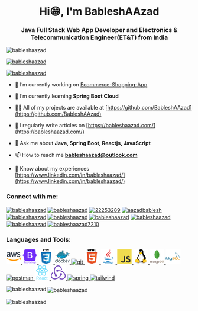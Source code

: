 <h1 align="center">Hi😁, I'm BableshAAzad</h1>
<h3 align="center">Java Full Stack Web App Developer and Electronics & Telecommunication Engineer(ET&T) from India</h3>

<p align="left"> <img src="https://komarev.com/ghpvc/?username=bableshaazad&label=Profile%20views&color=0e75b6&style=flat" alt="bableshaazad" /> </p>

<p align="left"> <a href="https://github.com/ryo-ma/github-profile-trophy"><img src="https://github-profile-trophy.vercel.app/?username=bableshaazad" alt="bableshaazad" /></a> </p>

<p align="left"> <a href="https://twitter.com/bableshaazad" target="blank"><img src="https://img.shields.io/twitter/follow/bableshaazad?logo=twitter&style=for-the-badge" alt="bableshaazad" /></a> </p>

- 🔭 I’m currently working on [Ecommerce-Shopping-App](https://github.com/BableshAAzad/Ecommerce_Shopping_App)

- 🌱 I’m currently learning **Spring Boot Cloud**

- 👨‍💻 All of my projects are available at [https://github.com/BableshAAzad](https://github.com/BableshAAzad)

- 📝 I regularly write articles on [https://bableshaazad.com/](https://bableshaazad.com/)

- 💬 Ask me about **Java, Spring Boot, Reactjs, JavaScript**

- 📫 How to reach me **bableshaazad@outlook.com**

- 📄 Know about my experiences [https://www.linkedin.com/in/bableshaazad/](https://www.linkedin.com/in/bableshaazad/)

<h3 align="left">Connect with me:</h3>
<p align="left">
<a href="https://twitter.com/bableshaazad" target="blank"><img align="center" src="https://raw.githubusercontent.com/rahuldkjain/github-profile-readme-generator/master/src/images/icons/Social/twitter.svg" alt="bableshaazad" height="30" width="40" /></a>
<a href="https://linkedin.com/in/bableshaazad" target="blank"><img align="center" src="https://raw.githubusercontent.com/rahuldkjain/github-profile-readme-generator/master/src/images/icons/Social/linked-in-alt.svg" alt="bableshaazad" height="30" width="40" /></a>
<a href="https://stackoverflow.com/users/22253289" target="blank"><img align="center" src="https://raw.githubusercontent.com/rahuldkjain/github-profile-readme-generator/master/src/images/icons/Social/stack-overflow.svg" alt="22253289" height="30" width="40" /></a>
<a href="https://fb.com/aazadbablesh" target="blank"><img align="center" src="https://raw.githubusercontent.com/rahuldkjain/github-profile-readme-generator/master/src/images/icons/Social/facebook.svg" alt="aazadbablesh" height="30" width="40" /></a>
<a href="https://instagram.com/bableshaazad" target="blank"><img align="center" src="https://raw.githubusercontent.com/rahuldkjain/github-profile-readme-generator/master/src/images/icons/Social/instagram.svg" alt="bableshaazad" height="30" width="40" /></a>
<a href="https://www.youtube.com/c/bableshaazad" target="blank"><img align="center" src="https://raw.githubusercontent.com/rahuldkjain/github-profile-readme-generator/master/src/images/icons/Social/youtube.svg" alt="bableshaazad" height="30" width="40" /></a>
<a href="https://www.codechef.com/users/bableshaazad" target="blank"><img align="center" src="https://cdn.jsdelivr.net/npm/simple-icons@3.1.0/icons/codechef.svg" alt="bableshaazad" height="30" width="40" /></a>
<a href="https://www.hackerrank.com/bableshaazad" target="blank"><img align="center" src="https://raw.githubusercontent.com/rahuldkjain/github-profile-readme-generator/master/src/images/icons/Social/hackerrank.svg" alt="bableshaazad" height="30" width="40" /></a>
<a href="https://www.leetcode.com/bableshaazad" target="blank"><img align="center" src="https://raw.githubusercontent.com/rahuldkjain/github-profile-readme-generator/master/src/images/icons/Social/leet-code.svg" alt="bableshaazad" height="30" width="40" /></a>
<a href="https://discord.gg/bableshaazad7210" target="blank"><img align="center" src="https://raw.githubusercontent.com/rahuldkjain/github-profile-readme-generator/master/src/images/icons/Social/discord.svg" alt="bableshaazad7210" height="30" width="40" /></a>
</p>

<h3 align="left">Languages and Tools:</h3>
<p align="left"> <a href="https://aws.amazon.com" target="_blank" rel="noreferrer"> <img src="https://raw.githubusercontent.com/devicons/devicon/master/icons/amazonwebservices/amazonwebservices-original-wordmark.svg" alt="aws" width="40" height="40"/> </a> <a href="https://getbootstrap.com" target="_blank" rel="noreferrer"> <img src="https://raw.githubusercontent.com/devicons/devicon/master/icons/bootstrap/bootstrap-plain-wordmark.svg" alt="bootstrap" width="40" height="40"/> </a> <a href="https://www.w3schools.com/css/" target="_blank" rel="noreferrer"> <img src="https://raw.githubusercontent.com/devicons/devicon/master/icons/css3/css3-original-wordmark.svg" alt="css3" width="40" height="40"/> </a> <a href="https://www.docker.com/" target="_blank" rel="noreferrer"> <img src="https://raw.githubusercontent.com/devicons/devicon/master/icons/docker/docker-original-wordmark.svg" alt="docker" width="40" height="40"/> </a> <a href="https://git-scm.com/" target="_blank" rel="noreferrer"> <img src="https://www.vectorlogo.zone/logos/git-scm/git-scm-icon.svg" alt="git" width="40" height="40"/> </a> <a href="https://www.w3.org/html/" target="_blank" rel="noreferrer"> <img src="https://raw.githubusercontent.com/devicons/devicon/master/icons/html5/html5-original-wordmark.svg" alt="html5" width="40" height="40"/> </a> <a href="https://www.java.com" target="_blank" rel="noreferrer"> <img src="https://raw.githubusercontent.com/devicons/devicon/master/icons/java/java-original.svg" alt="java" width="40" height="40"/> </a> <a href="https://developer.mozilla.org/en-US/docs/Web/JavaScript" target="_blank" rel="noreferrer"> <img src="https://raw.githubusercontent.com/devicons/devicon/master/icons/javascript/javascript-original.svg" alt="javascript" width="40" height="40"/> </a> <a href="https://www.linux.org/" target="_blank" rel="noreferrer"> <img src="https://raw.githubusercontent.com/devicons/devicon/master/icons/linux/linux-original.svg" alt="linux" width="40" height="40"/> </a> <a href="https://www.mongodb.com/" target="_blank" rel="noreferrer"> <img src="https://raw.githubusercontent.com/devicons/devicon/master/icons/mongodb/mongodb-original-wordmark.svg" alt="mongodb" width="40" height="40"/> </a> <a href="https://www.mysql.com/" target="_blank" rel="noreferrer"> <img src="https://raw.githubusercontent.com/devicons/devicon/master/icons/mysql/mysql-original-wordmark.svg" alt="mysql" width="40" height="40"/> </a> <a href="https://postman.com" target="_blank" rel="noreferrer"> <img src="https://www.vectorlogo.zone/logos/getpostman/getpostman-icon.svg" alt="postman" width="40" height="40"/> </a> <a href="https://reactjs.org/" target="_blank" rel="noreferrer"> <img src="https://raw.githubusercontent.com/devicons/devicon/master/icons/react/react-original-wordmark.svg" alt="react" width="40" height="40"/> </a> <a href="https://redux.js.org" target="_blank" rel="noreferrer"> <img src="https://raw.githubusercontent.com/devicons/devicon/master/icons/redux/redux-original.svg" alt="redux" width="40" height="40"/> </a> <a href="https://spring.io/" target="_blank" rel="noreferrer"> <img src="https://www.vectorlogo.zone/logos/springio/springio-icon.svg" alt="spring" width="40" height="40"/> </a> <a href="https://tailwindcss.com/" target="_blank" rel="noreferrer"> <img src="https://www.vectorlogo.zone/logos/tailwindcss/tailwindcss-icon.svg" alt="tailwind" width="40" height="40"/> </a> </p>

<p><img align="left" src="https://github-readme-stats.vercel.app/api/top-langs?username=bableshaazad&theme=great-gatsby&show_icons=true&locale=en&layout=compact" alt="bableshaazad" /></p>

<p>&nbsp;<img align="center" src="https://github-readme-stats.vercel.app/api?username=bableshaazad&theme=merko&show_icons=true&locale=en" alt="bableshaazad" /></p>

<p><img align="center" src="https://github-readme-streak-stats.herokuapp.com/?user=bableshaazad&theme=dark" alt="bableshaazad" /></p>
